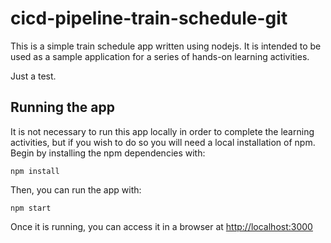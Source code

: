 # cicd-pipeline-train-schedule-git

This is a simple train schedule app written using nodejs. It is intended to be used as a sample application for a series of hands-on learning activities.

Just a test.

## Running the app

It is not necessary to run this app locally in order to complete the learning activities, but if you wish to do so you will need a local installation of npm. Begin by installing the npm dependencies with:

    npm install

Then, you can run the app with:

    npm start

Once it is running, you can access it in a browser at [http://localhost:3000](http://localhost:3000)
